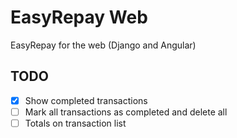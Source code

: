 # EasyRepay Web

EasyRepay for the web (Django and Angular)

## TODO

- [x] Show completed transactions
- [ ] Mark all transactions as completed and delete all
- [ ] Totals on transaction list
